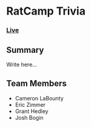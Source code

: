 # RatCamp Trivia

### [Live](https://ratcamp-demo.herokuapp.com/)

## Summary
Write here...

## Team Members
- Cameron LaBounty
- Eric Zimmer
- Grant Hedley
- Josh Bogin